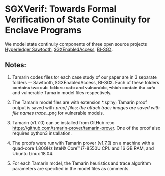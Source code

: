SGXVerif: Towards Formal Verification of State Continuity for Enclave Programs 
==============================================================================

We model state continuity components of three open source projects [Hyperledger Sawtooth](https://www.hyperledger.org/use/sawtooth), [SGXEnabledAccess](https://github.com/fishermano/SGXEnabledAccess), [BI-SGX](https://bi-sgx.net/). 

Notes:
-------------------

1. Tamarin codes files for each case study of our paper are in 3 separate folders --  Sawtooth, SGXEnabledAccess, BI-SGX. Each of these folders contains two sub-folders: safe and vulnerable, which contain the safe and vulnerable Tamarin model files respectively.

2. The Tamarin model files are with extension *.spthy; Tamarin proof output is saved with *.proof files; the attack trace images are saved with file names trace_*.png for vulnerable models.    

4. Tamarin (v1.7.0) can be installed from GitHub repo https://github.com/tamarin-prover/tamarin-prover. One of the proof also requires python3 installation.  

3. The proofs were run with Tamarin prover (v1.7.0) on a machine with a quad-core 1.80GHz Intel© Core™ i7-8550U CPU and 16 GB RAM, and Ubuntu Linux 18.04. 

5. For each Tamarin model, the Tamarin heuristics and trace algorithm parameters are specified in the model files as comments.
